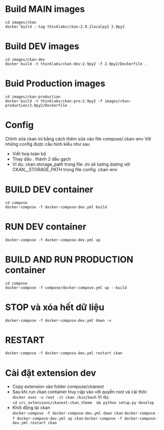 # Build MAIN images
`cd images/ckan`  
`docker build --tag thinklabs/ckan:2.9.1localpy2 2.9py2`  
# Build DEV images
`cd images/ckan-dev`  
`docker build -t thinklabs/ckan-dev:2.9py2 -f 2.9py2/Dockerfile .`  
# Buid Production images
`cd images/ckan-production`  
`docker build -t thinklabs/ckan-pro:2.9py2 -f images/ckan-production/2.9py2/Dockerfile .`  
# Config
Chỉnh sửa ckan ini bằng cách thêm sửa vào file compose/.ckan-env
Với những config được cấu hình kiểu như sau   
- Viết hoa toàn bộ
- Thay dấu . thành 2 dấu gạch
- Ví dụ: ckan.storage_path trong file .ini sẽ tương dương với CKAN__STORAGE_PATH trong file config .ckan-env
# BUILD DEV container
`cd compose`   
`docker-compose -f docker-compose-dev.yml build`   
# RUN DEV container
`docker-compose -f docker-compose-dev.yml up`   
# BUILD AND RUN PRODUCTION container
`cd compose`   
`docker-compose -f compose/docker-compose.yml up --build` 
# STOP và xóa hết dữ liệu
`docker-compose -f docker-compose-dev.yml down -v`   
# RESTART 
`docker-compose -f docker-compose-dev.yml restart ckan`
# Cài đặt extension dev
- Copy extension vào folder compose/ckanext
- Sau khi run ckan container truy cập vào với quyền root và cài thôi:  
``docker exec -u root -it ckan /bin/bash``
Ví dụ:   
``cd src_extensions/ckanext-ckan_theme  && python setup.py develop``
- Khởi động lại ckan   
``docker-compose -f docker-compose-dev.yml down ckan``
``docker-compose -f docker-compose-dev.yml up ckan``
``docker-compose -f docker-compose-dev.yml restart ckan``

   
